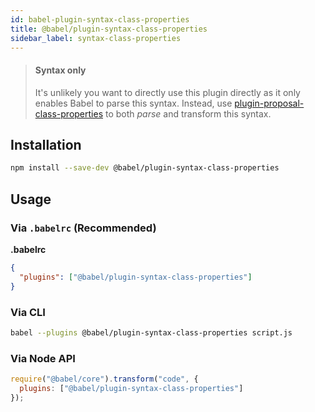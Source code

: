 ```yaml
---
id: babel-plugin-syntax-class-properties
title: @babel/plugin-syntax-class-properties
sidebar_label: syntax-class-properties
---
```


> #### Syntax only
>
> It's unlikely you want to directly use this plugin directly as it only enables Babel to parse this syntax. Instead, use [plugin-proposal-class-properties](babeljs.io/docs/en/plugin-proposal-class-properties.md) to both _parse_ and transform this syntax.

## Installation

```sh
npm install --save-dev @babel/plugin-syntax-class-properties
```

## Usage

### Via `.babelrc` (Recommended)

**.babelrc**

```json
{
  "plugins": ["@babel/plugin-syntax-class-properties"]
}
```

### Via CLI

```sh
babel --plugins @babel/plugin-syntax-class-properties script.js
```

### Via Node API

```javascript
require("@babel/core").transform("code", {
  plugins: ["@babel/plugin-syntax-class-properties"]
});
```

